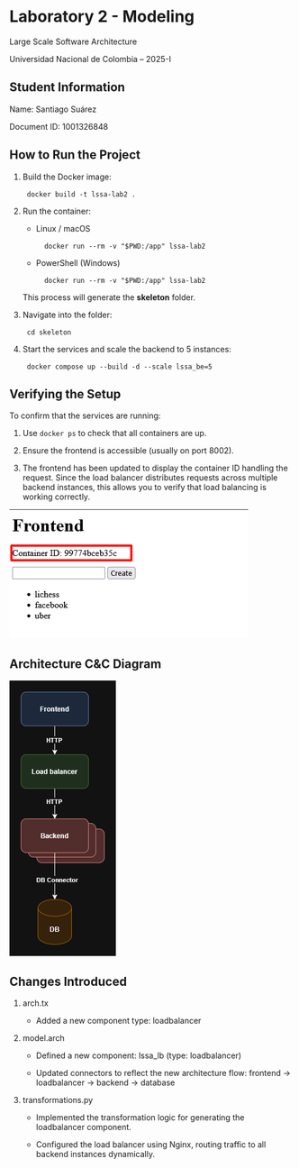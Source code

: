 # Laboratory 2 - Modeling

Large Scale Software Architecture

Universidad Nacional de Colombia – 2025-I

## Student Information

Name: Santiago Suárez

Document ID: 1001326848

## How to Run the Project

1. Build the Docker image:

        docker build -t lssa-lab2 .

2. Run the container:

    - Linux / macOS

            docker run --rm -v "$PWD:/app" lssa-lab2

    - PowerShell (Windows)

            docker run --rm -v "$PWD:/app" lssa-lab2

    This process will generate the **skeleton** folder.

3. Navigate into the folder:

        cd skeleton

4. Start the services and scale the backend to 5 instances:

        docker compose up --build -d --scale lssa_be=5

## Verifying the Setup

To confirm that the services are running:

1. Use `docker ps` to check that all containers are up.

2. Ensure the frontend is accessible (usually on port 8002).

3. The frontend has been updated to display the container ID handling the request. Since the load balancer distributes requests across multiple backend instances, this allows you to verify that load balancing is working correctly.

![frontend](assets/frontend.png)

## Architecture C&C Diagram

![architecture-diagram](assets/c-c.png)

## Changes Introduced

1. arch.tx

    - Added a new component type: loadbalancer

2. model.arch

    - Defined a new component: lssa_lb (type: loadbalancer)

    - Updated connectors to reflect the new architecture flow:
    frontend → loadbalancer → backend → database

3. transformations.py

    - Implemented the transformation logic for generating the loadbalancer component.

    - Configured the load balancer using Nginx, routing traffic to all backend instances dynamically.
